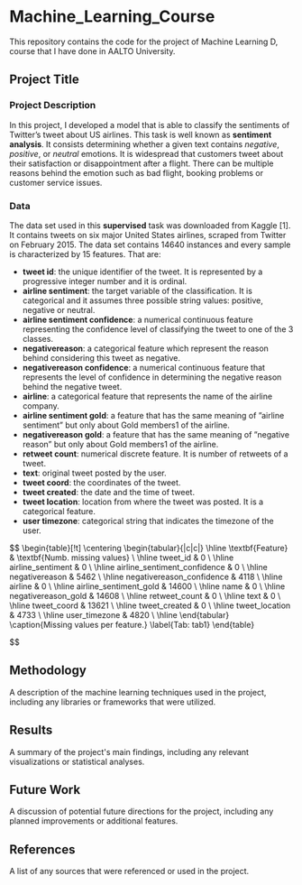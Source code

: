 # Machine_Learning_Course
This repository contains the code for the project of Machine Learning D, course that I have done in AALTO University.


## Project Title

### Project Description
In this project, I developed a model that is able to classify the sentiments of Twitter’s tweet about US airlines. This task is
well known as **sentiment analysis**. It consists determining whether a given text contains _negative_, _positive_, or _neutral_ emotions.
It is widespread that customers tweet about their satisfaction or disappointment after a flight. There can be multiple reasons
behind the emotion such as bad flight, booking problems or customer service issues.

### Data
The data set used in this **supervised** task was downloaded from Kaggle [1]. It contains tweets on six major United States
airlines, scraped from Twitter on February 2015.
The data set contains 14640 instances and every sample is characterized by 15 features. That are:
- **tweet id**: the unique identifier of the tweet. It is represented by a progressive integer number and it is ordinal.
- **airline sentiment**: the target variable of the classification. It is categorical and it assumes three possible string values:
positive, negative or neutral.
- **airline sentiment confidence**: a numerical continuous feature representing the confidence level of classifying the tweet
to one of the 3 classes.
- **negativereason**: a categorical feature which represent the reason behind considering this tweet as negative.
- **negativereason confidence**: a numerical continuous feature that represents the level of confidence in determining the
negative reason behind the negative tweet.
- **airline**: a categorical feature that represents the name of the airline company.
- **airline sentiment gold**: a feature that has the same meaning of ”airline sentiment” but only about Gold members1 of
the airline.
- **negativereason gold**: a feature that has the same meaning of ”negative reason” but only about Gold members1 of the
airline.
- **retweet count**: numerical discrete feature. It is number of retweets of a tweet.
- **text**: original tweet posted by the user.
- **tweet coord**: the coordinates of the tweet.
- **tweet created**: the date and the time of tweet.
- **tweet location**: location from where the tweet was posted. It is a categorical feature.
- **user timezone**: categorical string that indicates the timezone of the user.

$$
\begin{table}[!t]
\centering
\begin{tabular}{|c|c|}
\hline
\textbf{Feature}               & \textbf{Numb. missing values} \\ \hline
tweet\_id                      & 0                             \\ \hline
airline\_sentiment             & 0                             \\ \hline
airline\_sentiment\_confidence & 0                             \\ \hline
negativereason                 & 5462                          \\ \hline
negativereason\_confidence     & 4118                          \\ \hline
airline                        & 0                             \\ \hline
airline\_sentiment\_gold       & 14600                         \\ \hline
name                           & 0                             \\ \hline
negativereason\_gold           & 14608                         \\ \hline
retweet\_count                 & 0                             \\ \hline
text                           & 0                             \\ \hline
tweet\_coord                   & 13621                         \\ \hline
tweet\_created                 & 0                             \\ \hline
tweet\_location                & 4733                          \\ \hline
user\_timezone                 & 4820                          \\ \hline
\end{tabular}
\caption{Missing values per feature.}
\label{Tab: tab1}
\end{table}

$$
## Methodology
A description of the machine learning techniques used in the project, including any libraries or frameworks that were utilized.

## Results
A summary of the project's main findings, including any relevant visualizations or statistical analyses.

## Future Work
A discussion of potential future directions for the project, including any planned improvements or additional features.

## References
A list of any sources that were referenced or used in the project.
